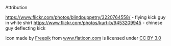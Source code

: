 

Attribution

https://www.flickr.com/photos/blindpuppetry/3220764558/ - flying kick guy in white shirt
https://www.flickr.com/photos/kurt-b/9453209945 - chinese guy deflecting kick
<div>Icon made by <a href="http://www.freepik.com" title="Freepik">Freepik</a> from <a href="http://www.flaticon.com" title="Flaticon">www.flaticon.com</a> is licensed under <a href="http://creativecommons.org/licenses/by/3.0/" title="Creative Commons BY 3.0">CC BY 3.0</a></div>